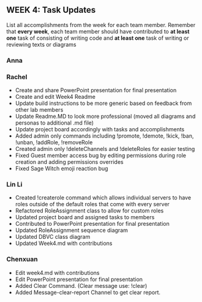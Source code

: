 ## WEEK 4: Task Updates

List all accomplishments from the week for each team member. Remember that **every week**, each team member should have contributed to **at least one** task of consisting of writing code and **at least one** task of writing or reviewing texts or diagrams

### Anna
### Rachel
- Create and share PowerPoint presentation for final presentation 
- Create and edit Week4 Readme
- Update build instructions to be more generic based on feedback from other lab members
- Update Readme.MD to look more professional (moved all diagrams and personas to additional .md file)
- Update project board accordingly with tasks and accomplishments
- Added admin only commands including !promote, !demote, !kick, !ban, !unban, !addRole, !removeRole
- Created admin only !deleteChannels and !deleteRoles for easier testing
- Fixed Guest member access bug by editing permissions during role creation and adding permissions overrides
- Fixed Sage Witch emoji reaction bug
### Lin Li
- Created !createrole command which allows individual servers to have roles outside of the default roles that come with every server
- Refactored RoleAssignment class to allow for custom roles
- Updated project board and assigned tasks to members
- Contributed to PowerPoint presentation for final presentation
- Updated RoleAssignment sequence diagram
- Updated DBVC class diagram
- Updated Week4.md with contributions
### Chenxuan
- Edit week4.md with contributions
- Edit PowerPoint presentation for final presentation
- Added Clear Command. (Clear message use: !clear)
- Added Message-clear-report Channel to get clear report.

